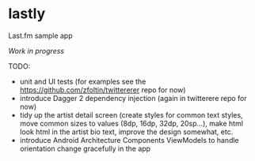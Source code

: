 # lastly
Last.fm sample app

_Work in progress_

TODO:
- unit and UI tests (for examples see the https://github.com/zfoltin/twittererer repo for now)
- introduce Dagger 2 dependency injection (again in twitterere repo for now)
- tidy up the artist detail screen (create styles for common text styles, move common sizes to values (8dp, 16dp, 32dp, 20sp...), make html look html in the artist bio text, improve the design somewhat, etc.
- introduce Android Architecture Components ViewModels to handle orientation change gracefully in the app
